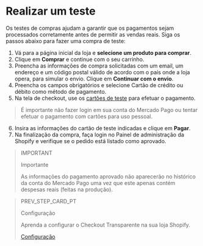 # Realizar um teste

Os testes de compras ajudam a garantir que os pagamentos sejam processados corretamente antes de permitir as vendas reais. Siga os passos abaixo para fazer uma compra de teste:

1. Vá para a página inicial da loja e **selecione um produto para comprar**.
2. Clique em **Comprar** e continue com o seu carrinho.
3. Preencha as informações de compra solicitadas com um email, um endereço e um código postal válido de acordo com o país onde a loja opera, para simular o envio. Clique em **Continuar com o envio**.
4. Preencha os campos obrigatórios e selecione Cartão de crédito ou débito como método de pagamento.
5. Na tela de checkout, use os [cartões de teste](/developers/pt/docs/shopify/test-cards) para efetuar o pagamento.

> É importante não fazer login em sua conta do Mercado Pago ou tentar efetuar o pagamento com cartões para uso pessoal.

6. Insira as informações do cartão de teste indicadas e clique em **Pagar**.
7. Na finalização da compra, faça login no Painel de administração da Shopify e verifique se o pedido está listado como aprovado.

> IMPORTANT
>
> Importante
>
> As informações do pagamento aprovado não aparecerão no histórico da conta do Mercado Pago uma vez que este apenas contém despesas reais (feitas na produção).

> PREV_STEP_CARD_PT
>
> Configuração
>
> Aprenda a configurar o Checkout Transparente na sua loja Shopify.
>
> [Configuração](/developers/pt/docs/shopify/configuration-checkout-transparente)
